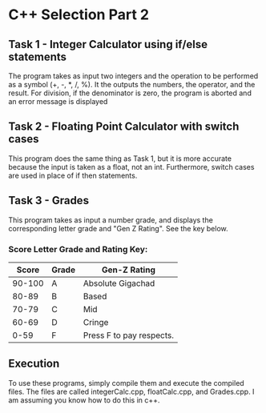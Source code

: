 # C++ Selection Part 2
## Task 1 - Integer Calculator using if/else statements
The program takes as input two integers and the operation to be performed as a symbol (+, -, *, /, %). It the outputs the numbers, the operator, and the result. For division, if the denominator is zero, the program is aborted and an error message is displayed

## Task 2 - Floating Point Calculator with switch cases
This program does the same thing as Task 1, but it is more accurate because the input is taken as a float, not an int. Furthermore, switch cases are used in place of if then statements. 

## Task 3 - Grades
This program takes as input a number grade, and displays the corresponding letter grade and "Gen Z Rating". See the key below.

### Score Letter Grade and Rating Key: 
  | Score|Grade|Gen-Z Rating
--- | --- | --- | 
  | 90-100|A|Absolute Gigachad
  | 80-89|B|Based
  | 70-79|C|Mid
  | 60-69|D|Cringe
  | 0-59|F|Press F to pay respects.

## Execution
To use these programs, simply compile them and execute the compiled files. The files are called integerCalc.cpp, floatCalc.cpp, and Grades.cpp. I am assuming you know how to do this in c++. 
